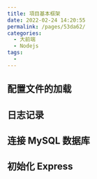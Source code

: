```yaml
---
title: 項目基本框架
date: 2022-02-24 14:20:55
permalink: /pages/53da62/
categories:
  - 大前端
  - Nodejs
tags:
  -
---
```


## 配置文件的加载

## 日志记录

## 连接 MySQL 数据库

## 初始化 Express
